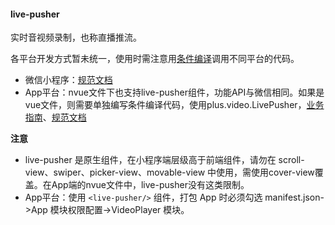 #### live-pusher

实时音视频录制，也称直播推流。

各平台开发方式暂未统一，使用时需注意用[条件编译](https://uniapp.dcloud.io/platform)调用不同平台的代码。

- 微信小程序：[规范文档](https://developers.weixin.qq.com/miniprogram/dev/component/live-pusher.html)
- App平台：nvue文件下也支持live-pusher组件，功能API与微信相同。如果是vue文件，则需要单独编写条件编译代码，使用plus.video.LivePusher，[业务指南](https://ask.dcloud.net.cn/article/13416)、[规范文档](http://www.html5plus.org/doc/zh_cn/video.html#plus.video.LivePusher)

**注意**

* live-pusher 是原生组件，在小程序端层级高于前端组件，请勿在 scroll-view、swiper、picker-view、movable-view 中使用，需使用cover-view覆盖。在App端的nvue文件中，live-pusher没有这类限制。
* App平台：使用 `<live-pusher/>` 组件，打包 App 时必须勾选 manifest.json->App 模块权限配置->VideoPlayer 模块。
